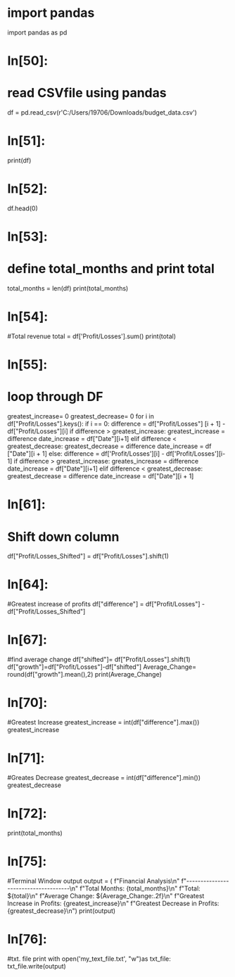 # import pandas
import pandas as pd


# In[50]:


# read CSVfile using pandas
df = pd.read_csv(r'C:/Users/19706/Downloads/budget_data.csv') 


# In[51]:


print(df)


# In[52]:


df.head(0)


# In[53]:


# define total_months and print total
total_months = len(df)
print(total_months)


# In[54]:


#Total revenue
total = df['Profit/Losses'].sum()
print(total)


# In[55]:


# loop through DF
greatest_increase= 0
greatest_decrease= 0
for i in df["Profit/Losses"].keys():
    if i == 0:
        difference = df["Profit/Losses"] [i + 1] - df["Profit/Losses"][i]
        if difference > greatest_increase:
            greatest_increase = difference
            date_increase = df["Date"][i+1]
        elif difference < greatest_decrease:
            greatest_decrease = difference
            date_increase = df ["Date"][i + 1]
else:
    difference = df['Profit/Losses'][i] - df['Profit/Losses'][i-1]
    if difference > greatest_increase:
        greates_increase = difference
        date_increase = df["Date"][i+1]
    elif difference < greatest_decrease:
        greatest_decrease = difference
        date_increase = df["Date"][i + 1]


# In[61]:


# Shift down column 
df["Profit/Losses_Shifted"] = df["Profit/Losses"].shift(1)


# In[64]:


#Greatest increase of profits
df["difference"] = df["Profit/Losses"] - df["Profit/Losses_Shifted"]


# In[67]:


#find average change
df["shifted"]= df["Profit/Losses"].shift(1)
df["growth"]=df["Profit/Losses"]-df["shifted"]
Average_Change= round(df["growth"].mean(),2)
print(Average_Change)


# In[70]:


#Greatest Increase
greatest_increase = int(df["difference"].max())
greatest_increase


# In[71]:


#Greates Decrease
greatest_decrease = int(df["difference"].min())
greatest_decrease


# In[72]:


print(total_months)


# In[75]:


#Terminal Window output
output = (
f"Financial Analysis\n"
f"-------------------------------------\n"
f"Total Months: {total_months}\n"
f"Total: ${total}\n"
f"Average Change: ${Average_Change:.2f}\n"
f"Greatest Increase in Profits: {greatest_increase}\n"
f"Greatest Decrease in Profits: {greatest_decrease}\n")
print(output)


# In[76]:


#txt. file print
with open('my_text_file.txt', "w")as txt_file:
    txt_file.write(output)

